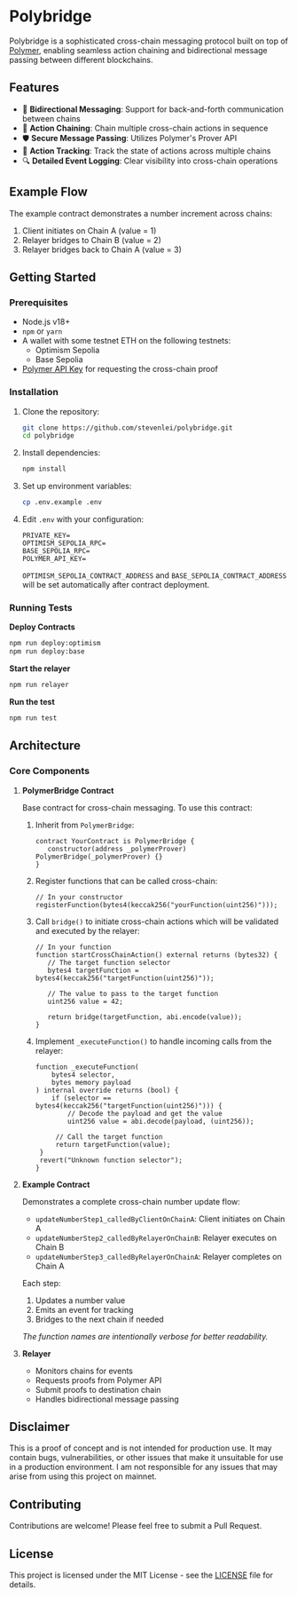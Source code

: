 # Polybridge

Polybridge is a sophisticated cross-chain messaging protocol built on top of [Polymer](https://polymerlabs.org), enabling seamless action chaining and bidirectional message passing between different blockchains.

## Features

- 🔄 **Bidirectional Messaging**: Support for back-and-forth communication between chains
- 🔗 **Action Chaining**: Chain multiple cross-chain actions in sequence
- 🛡️ **Secure Message Passing**: Utilizes Polymer's Prover API
- 🎯 **Action Tracking**: Track the state of actions across multiple chains
- 🔍 **Detailed Event Logging**: Clear visibility into cross-chain operations

## Example Flow

The example contract demonstrates a number increment across chains:

1. Client initiates on Chain A (value = 1)
2. Relayer bridges to Chain B (value = 2)
3. Relayer bridges back to Chain A (value = 3)

## Getting Started

### Prerequisites

- Node.js v18+
- `npm` or `yarn`
- A wallet with some testnet ETH on the following testnets:
  - Optimism Sepolia
  - Base Sepolia
- [Polymer API Key](https://docs.polymerlabs.org/docs/build/contact) for requesting the cross-chain proof

### Installation

1. Clone the repository:

   ```bash
   git clone https://github.com/stevenlei/polybridge.git
   cd polybridge
   ```

2. Install dependencies:

   ```bash
   npm install
   ```

3. Set up environment variables:

   ```bash
   cp .env.example .env
   ```

4. Edit `.env` with your configuration:

   ```
   PRIVATE_KEY=
   OPTIMISM_SEPOLIA_RPC=
   BASE_SEPOLIA_RPC=
   POLYMER_API_KEY=
   ```

   `OPTIMISM_SEPOLIA_CONTRACT_ADDRESS` and `BASE_SEPOLIA_CONTRACT_ADDRESS` will be set automatically after contract deployment.

### Running Tests

**Deploy Contracts**

```bash
npm run deploy:optimism
npm run deploy:base
```

**Start the relayer**

```bash
npm run relayer
```

**Run the test**

```bash
npm run test
```

## Architecture

### Core Components

1. **PolymerBridge Contract**

   Base contract for cross-chain messaging. To use this contract:

   1. Inherit from `PolymerBridge`:

      ```solidity
      contract YourContract is PolymerBridge {
         constructor(address _polymerProver) PolymerBridge(_polymerProver) {}
      }
      ```

   2. Register functions that can be called cross-chain:

      ```solidity
      // In your constructor
      registerFunction(bytes4(keccak256("yourFunction(uint256)")));
      ```

   3. Call `bridge()` to initiate cross-chain actions which will be validated and executed by the relayer:

      ```solidity
      // In your function
      function startCrossChainAction() external returns (bytes32) {
         // The target function selector
         bytes4 targetFunction = bytes4(keccak256("targetFunction(uint256)"));

         // The value to pass to the target function
         uint256 value = 42;

         return bridge(targetFunction, abi.encode(value));
      }
      ```

   4. Implement `_executeFunction()` to handle incoming calls from the relayer:

      ```solidity
      function _executeFunction(
          bytes4 selector,
          bytes memory payload
      ) internal override returns (bool) {
          if (selector == bytes4(keccak256("targetFunction(uint256)"))) {
              // Decode the payload and get the value
              uint256 value = abi.decode(payload, (uint256));

           // Call the target function
           return targetFunction(value);
       }
       revert("Unknown function selector");
      }
      ```

2. **Example Contract**

   Demonstrates a complete cross-chain number update flow:

   - `updateNumberStep1_calledByClientOnChainA`: Client initiates on Chain A
   - `updateNumberStep2_calledByRelayerOnChainB`: Relayer executes on Chain B
   - `updateNumberStep3_calledByRelayerOnChainA`: Relayer completes on Chain A

   Each step:

   1. Updates a number value
   2. Emits an event for tracking
   3. Bridges to the next chain if needed

   _The function names are intentionally verbose for better readability._

3. **Relayer**

   - Monitors chains for events
   - Requests proofs from Polymer API
   - Submit proofs to destination chain
   - Handles bidirectional message passing

## Disclaimer

This is a proof of concept and is not intended for production use. It may contain bugs, vulnerabilities, or other issues that make it unsuitable for use in a production environment. I am not responsible for any issues that may arise from using this project on mainnet.

## Contributing

Contributions are welcome! Please feel free to submit a Pull Request.

## License

This project is licensed under the MIT License - see the [LICENSE](LICENSE) file for details.
